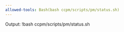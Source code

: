 ```yaml
---
allowed-tools: Bash(bash ccpm/scripts/pm/status.sh)
---
```


Output:
!bash ccpm/scripts/pm/status.sh
